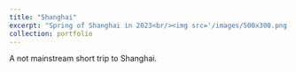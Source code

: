 ```yaml
---
title: "Shanghai"
excerpt: "Spring of Shanghai in 2023<br/><img src='/images/500x300.png'>"
collection: portfolio
---
```


A not mainstream short trip to Shanghai.

<!-- ![1](/images/DSC01893.jpg)

![2](/images/DSC01965.jpg)

![3](/images/DSC01981.jpg)

![4](/images/DSC01997.jpg)

![5](/images/DSC02071.jpg)

![6](/images/DSC02093.jpg) -->
